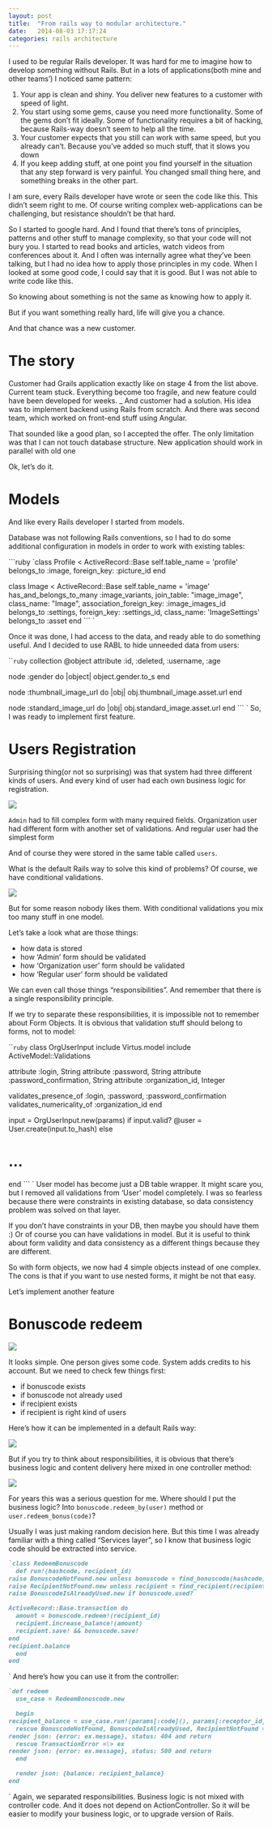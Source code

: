 ```yaml
---
layout: post
title:  "From rails way to modular architecture."
date:   2014-08-03 17:17:24
categories: rails architecture
---
```

I used to be regular Rails developer. It was hard for me to imagine how to develop something without Rails.
But in a lots of applications(both mine and other teams’) I noticed same pattern:
1. Your app is clean and shiny. You deliver new features to a customer with speed of light.
2. You start using some gems, cause you need more functionality. Some of the gems don’t fit ideally. Some of functionality requires a bit of hacking, because Rails-way doesn’t seem to help all the time.
3. Your customer expects that you still can work with same speed, but you already can’t. Because you’ve added so much stuff, that  it slows you down
4. If you keep adding stuff, at one point you find yourself in the situation that any step forward is very painful. You changed small thing here, and something breaks in the other part.

I am sure, every Rails developer have wrote or seen the code like this. This didn’t seem right to me. Of course writing complex web-applications can be challenging, but resistance shouldn’t be that hard.

So I started to google hard. And I found that there’s tons of principles, patterns and other stuff to manage complexity, so that your code will not bury you.
I started to read books and articles, watch videos from conferences about it. And I often was internally agree what they’ve been talking, but I had no idea how to apply those principles in my code.
When I looked at some good code, I could say that it is good. But I was not able to write code like this.

So knowing about something is not the same as knowing how to apply it.

But if you want something really hard, life will give you a chance.

And that chance was a new customer. 

# The story

Customer had Grails application exactly like on stage 4 from the list above. Current team stuck. Everything become too fragile, and new feature could have been developed for weeks.
\_ And customer had a solution. His idea was to implement backend using Rails from scratch. And there was second team, which worked on front-end stuff using Angular.

That sounded like a good plan, so I accepted the offer.
The only limitation was that I can not touch database structure. New application should work in parallel with old one

Ok, let’s do it.

# Models
And like every Rails developer I started from models.

Database was not following Rails conventions, so I had to do some additional configuration in models in order to work with existing tables:

\`\`\`ruby
\`class Profile \< ActiveRecord::Base
  self.table\_name = 'profile'
  belongs\_to :image, foreign\_key: :picture\_id
end

class Image \< ActiveRecord::Base
  self.table\_name = 'image'
  has\_and\_belongs\_to\_many :image\_variants,
  join\_table: "image\_image", class\_name: "Image",
  association\_foreign\_key: :image\_images\_id
  belongs\_to :settings,
  foreign\_key: :settings\_id, class\_name: 'ImageSettings'
  belongs\_to :asset
end
\`\`\`
\`

Once it was done, I had access to the data, and ready able to do something useful.
And I decided to use RABL to hide unneeded data from users:

\`\``ruby`
collection @object
attribute :id, :deleted, :username, :age

node :gender do |object|
  object.gender.to\_s
end

node :thumbnail\_image\_url do |obj|
  obj.thumbnail\_image.asset.url
end

node :standard\_image\_url do |obj|
  obj.standard\_image.asset.url
end
\`\`\`
\`
So, I was ready to implement first feature. 

# Users Registration

Surprising thing(or not so surprising) was that system had three different kinds of users. And every kind of user had each own business logic for registration.

![][image-1]

`Admin` had to fill complex form with many required fields. Organization user had different form with another set of validations. And regular user had the simplest form

And of course they were stored in the same table called `users`.

What is the default Rails way to solve this kind of problems? Of course, we have conditional validations.

![][image-2]

But for some reason nobody likes them. With conditional validations you mix too many stuff in one model.

Let’s take a look what are those things:
- how data is stored
- how ‘Admin’ form should be validated
- how ‘Organization user’ form should be validated
- how ‘Regular user’ form should be validated

We can even call those things “responsibilities”. And remember that there is a single responsibility principle.

If we try to separate these responsibilities, it is impossible not to remember about Form Objects. It is obvious that validation stuff should belong to forms, not to model:


\`\``ruby`
class OrgUserInput
  include Virtus.model
  include ActiveModel::Validations

  attribute :login, String
  attribute :password, String
  attribute :password\_confirmation, String
  attribute :organization\_id, Integer

  validates\_presence\_of :login, :password, :password\_confirmation
  validates\_numericality\_of :organization\_id
end

input = OrgUserInput.new(params)
if input.valid?
  @user = User.create(input.to\_hash)
else
# ...
end
\`\`\`
\`
User model has become just a DB table wrapper. It might scare you, but I removed all validations from ‘User’ model completely. 
I was so fearless because there were constraints in existing database, so data consistency problem was solved on that layer.

If you don’t have constraints in your DB, then maybe you should have them :) Or of course you can have validations in model. But it is useful to think about form validity and data consistency as a different things because they are different.

So with form objects, we now had 4 simple objects instead of one complex. The cons is that if you want to use nested forms, it might be not that easy.

Let’s implement another feature

# Bonuscode redeem

![][image-3]

It looks simple. One person gives some code. System adds credits to his account.
But we need to check few things first:
- if bonuscode exists
- if bonuscode not already used
- if recipient exists
- if recipient is right kind of users

Here’s how it can be implemented in a default Rails way: 

![][image-4]

But if you try to think about responsibilities, it is obvious that there’s business logic and content delivery here mixed in one controller method:

![][image-5]

For years this was a serious question for me. Where should I put the business logic? Into `bonuscode.redeem_by(user)` method or `user.redeem_bonus(code)`?

Usually I was just making random decision here. But this time I was already familiar with a thing called “Services layer”, so I know that business logic code should be extracted into service.

```ruby
`class RedeemBonuscode
  def run!(hashcode, recipient_id)
raise BonuscodeNotFound.new unless bonuscode = find_bonuscode(hashcode)
raise RecipientNotFound.new unless recipient = find_recipient(recipient_id)
raise BonuscodeIsAlreadyUsed.new if bonuscode.used?

ActiveRecord::Base.transaction do
  amount = bonuscode.redeem!(recipient_id)
  recipient.increase_balance!(amount)
  recipient.save! && bonuscode.save!
end
recipient.balance
  end
end
```
`
And here’s how you can use it from the controller:

```ruby
`def redeem
  use_case = RedeemBonuscode.new

  begin
recipient_balance = use_case.run!(params[:code](), params[:receptor_id]())
  rescue BonuscodeNotFound, BonuscodeIsAlreadyUsed, RecipientNotFound =\> ex
render json: {error: ex.message}, status: 404 and return
  rescue TransactionError =\> ex
render json: {error: ex.message}, status: 500 and return
  end

  render json: {balance: recipient_balance}
end
```
`
Again, we separated responsibilities. Business logic is not mixed with controller code. And it does not depend on ActionController. So it will be easier to modify your business logic, or to upgrade version of Rails.




[image-1]:	http://assets.jazzcloud.co.s3.amazonaws.com/railsway_to_modular/users-forms.png
[image-2]:	http://assets.jazzcloud.co.s3.amazonaws.com/railsway_to_modular/conditional-validations.png
[image-3]:	http://assets.jazzcloud.co.s3.amazonaws.com/railsway_to_modular/redeem.png
[image-4]:	http://assets.jazzcloud.co.s3.amazonaws.com/railsway_to_modular/controller_src.png
[image-5]:	http://assets.jazzcloud.co.s3.amazonaws.com/railsway_to_modular/controller.png